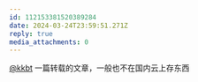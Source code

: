 ```yaml
---
id: 112153381520389284
date: 2024-03-24T23:59:51.271Z
reply: true
media_attachments: 0
---
```


[@kkbt](https://hello.2heng.xin/@kkbt) 一篇转载的文章，一般也不在国内云上存东西

